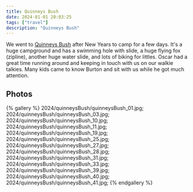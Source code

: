 ```yaml
---
title: Quinneys Bush
date: 2024-01-01 20:03:25
tags: ["travel"]
description: "Quinneys Bush"
---
```


We went to [Quinneys Bush](https://www.quinneysbush.co.nz/) after New Years to camp for a few days. It's a huge campground and has a swimming hole with slide, a huge flying fox (zipline), another huge water slide, and lots of biking for littles. Oscar had a great time running around and keeping in touch with us on our walkie talkies.  Many kids came to know Burton and sit with us while he got much attention. 

## Photos

{% gallery %}
2024/quinneysBush/quinneysBush_01.jpg;
2024/quinneysBush/quinneysBush_03.jpg;
2024/quinneysBush/quinneysBush_10.jpg;
2024/quinneysBush/quinneysBush_11.jpg;
2024/quinneysBush/quinneysBush_19.jpg;
2024/quinneysBush/quinneysBush_25.jpg;
2024/quinneysBush/quinneysBush_27.jpg;
2024/quinneysBush/quinneysBush_28.jpg;
2024/quinneysBush/quinneysBush_31.jpg;
2024/quinneysBush/quinneysBush_33.jpg;
2024/quinneysBush/quinneysBush_39.jpg;
2024/quinneysBush/quinneysBush_40.jpg;
2024/quinneysBush/quinneysBush_41.jpg;
{% endgallery %}


